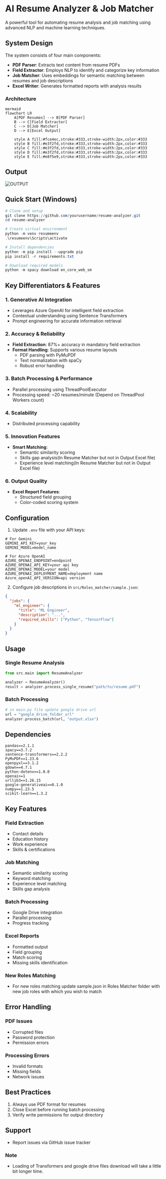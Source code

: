 # AI Resume Analyzer & Job Matcher

A powerful tool for automating resume analysis and job matching using advanced NLP and machine learning techniques.

## System Design

The system consists of four main components:

- **PDF Parser**: Extracts text content from resume PDFs
- **Field Extractor**: Employs NLP to identify and categorize key information
- **Job Matcher**: Uses embeddings for semantic matching between resumes and job descriptions
- **Excel Writer**: Generates formatted reports with analysis results

### Architecture

```
mermaid
flowchart LR
    A[PDF Resumes] --> B[PDF Parser]
    B --> C[Field Extractor]
    C --> D[Job Matcher]
    D --> E[Excel Output]
    
    style A fill:#fce4ec,stroke:#333,stroke-width:2px,color:#333
    style B fill:#e3f2fd,stroke:#333,stroke-width:2px,color:#333
    style C fill:#e3f2fd,stroke:#333,stroke-width:2px,color:#333
    style D fill:#e3f2fd,stroke:#333,stroke-width:2px,color:#333
    style E fill:#e8f5e9,stroke:#333,stroke-width:2px,color:#333
```

## Output 
![OUTPUT](media/Excel.png)

## Quick Start (Windows)

```powershell
# Clone and setup
git clone https://github.com/yourusername/resume-analyzer.git
cd resume-analyzer

# Create virtual environment
python -m venv resumeenv
.\resumeenv\Scripts\activate

# Install dependencies
python -m pip install --upgrade pip
pip install -r requirements.txt

# Download required models
python -m spacy download en_core_web_sm
```
## Key Differentiators & Features

### 1. Generative AI Integration
- Leverages Azure OpenAI for intelligent field extraction
- Contextual understanding using Sentence Transformers
- Prompt engineering for accurate information retrieval

### 2. Accuracy & Reliability
- **Field Extraction**: 87%+ accuracy in mandatory field extraction
- **Format Handling**: Supports various resume layouts
  - PDF parsing with PyMuPDF
  - Text normalization with spaCy
  - Robust error handling
### 3. Batch Processing & Performance
- Parallel processing using ThreadPoolExecutor
- Processing speed: ~20 resumes/minute (Depend on ThreadPool Workers count)
### 4. Scalability
- Distributed processing capability
### 5. Innovation Features
- **Smart Matching**: 
  - Semantic similarity scoring
  - Skills gap analysis(In Resume Matcher but not in Output Excel file)
  - Experience level matching(In Resume Matcher but not in Output Excel file)
### 6. Output Quality
- **Excel Report Features**:
  - Structured field grouping
  - Color-coded scoring system
  
## Configuration

1. Update `.env` file with your API keys:
```
# For Gemini
GEMINI_API_KEY=your_key
GEMINI_MODEL=model_name

# For Azure OpenAI
AZURE_OPENAI_ENDPOINT=endpoint
AZURE_OPENAI_API_KEY=your api key
AZURE_OPENAI_MODEL=your model
AZURE_OPENAI_DEPLOYMENT_NAME=deployment name
Azure_openAI_API_VERSION=api version

```

2. Configure job descriptions in `src/Roles_matcher/sample.json`:
```json
{
  "jobs": {
    "ml_engineer": {
      "title": "ML Engineer",
      "description": "...",
      "required_skills": ["Python", "TensorFlow"]
    }
  }
}
```

## Usage

### Single Resume Analysis
```python
from src.main import ResumeAnalyzer

analyzer = ResumeAnalyzer()
result = analyzer.process_single_resume("path/to/resume.pdf")
```

### Batch Processing
```python
# in main.py file update google drive url
url = "google_drive_folder_url"
analyzer.process_batch(url, "output.xlsx")
```

## Dependencies

```
pandas==2.1.1
spacy==3.7.2
sentence-transformers==2.2.2
PyMuPDF==1.23.6
openpyxl==3.1.2
gdown==4.7.1
python-dotenv==1.0.0
openai>=1
urllib3==1.26.15
google-generativeai==0.1.0
numpy==1.23.5
scikit-learn==1.3.2
```


## Key Features

### Field Extraction
- Contact details
- Education history
- Work experience
- Skills & certifications

### Job Matching
- Semantic similarity scoring
- Keyword matching
- Experience level matching
- Skills gap analysis

### Batch Processing
- Google Drive integration
- Parallel processing
- Progress tracking

### Excel Reports
- Formatted output
- Field grouping
- Match scoring
- Missing skills identification

### New Roles Matching
- For new roles matching update sample.json in Roles Matcher folder with new job roles with which you wish to match

## Error Handling

### PDF Issues
- Corrupted files
- Password protection
- Permission errors

### Processing Errors
- Invalid formats
- Missing fields
- Network issues

## Best Practices

1. Always use PDF format for resumes
2. Close Excel before running batch processing
3. Verify write permissions for output directory


## Support

- Report issues via GitHub issue tracker

### Note
- Loading of Transformers and google drive files download will take a little bit longer time.